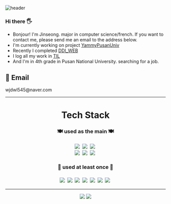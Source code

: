 ![header](https://capsule-render.vercel.app/api?type=wave&color=ffafcc&height=420&section=header&text=Welcome%20&fontSize=85&fontColor=caf0f8&desc=Jinseong's_gitHub!&descAlign=85&animation=fadeIn)

  <h3> Hi there 🖐</h3>
  <ul>
    <li>Bonjour! I'm Jinseong. major in computer science/french. If you want to contact me, please send me an email to the address below.</li>
    <li>I'm currently working on project <a href="https://github.com/fkthfvk112/YammyPusanUniv">YammyPusanUniv</a></li>
    <li> Recently I completed <a href="https://github.com/fkthfvk112/DDI_WEB">DDI_WEB</a></li>
    <li>I log all my work in <a href="https://github.com/fkthfvk112/TIL">TIL</a></li>
    <li>And I'm in 4th grade in Pusan National University. searching for a job.</li>
  </ul>
  <div>
    <h2> 📧 Email</h2>
     <p>wjdwl545@naver.com</p>
  </div>
<hr>
  <div align="center">
    <div>
      <h1>Tech Stack</h1>
      <h3> 🍽 used as the main 🍽<h3>
      <img src="https://img.shields.io/badge/JavaScript-F7DF1E?style=flat&logo=JavaScript&logoColor=white"/></a>&nbsp
      <img src="https://img.shields.io/badge/CSS3-1572B6?style=flat&logo=CSS3&logoColor=white"/></a>&nbsp
      <img src="https://img.shields.io/badge/HTML5-E34F26?style=flat&logo=HTML5&logoColor=white"/></a>&nbsp
      </br>
      <img src="https://img.shields.io/badge/Node.js-339933?style=flat&logo=Node.js&logoColor=white"/></a>&nbsp
      <img src="https://img.shields.io/badge/MongoDB-47A248?style=flat&logo=MongoDB&logoColor=white"/></a>&nbsp
      <img src="https://img.shields.io/badge/React-61DAFB?style=flat&logo=React&logoColor=white"/></a>&nbsp
    </div>
     <div>
       <h3> 🏫 used at least once 🏫<h3>
       <img src="https://img.shields.io/badge/C-A8B9CC?style=flat&logo=C&logoColor=white"/></a>&nbsp
       <img src="https://img.shields.io/badge/C++-00599C?style=flat&logo=C++&logoColor=white"/></a>&nbsp
       <img src="https://img.shields.io/badge/Python-3776AB?style=flat&logo=Python&logoColor=white"/></a>&nbsp
       <img src="https://img.shields.io/badge/TensorFlow-FF6F00?style=flat&logo=TensorFlow&logoColor=white"/></a>&nbsp
       <img src="https://img.shields.io/badge/MySQL-4479A1?style=flat&logo=MySQL&logoColor=white"/></a>&nbsp
       <img src="https://img.shields.io/badge/Android Studio-3DDC84?style=flat&logo=Android Studio&logoColor=white"/></a>&nbsp
       <img src="https://img.shields.io/badge/Kotlin-7F52FF?style=flat&logo=Kotlin&logoColor=white"/></a>&nbsp
     </div>
     <hr>
     <img src ="https://github-readme-stats-git-masterrstaa-rickstaa.vercel.app/api?username=fkthfvk112&&show_icons=true&theme=dark"></src>
     <img src= "https://github-readme-stats.vercel.app/api/top-langs/?username=fkthfvk112&layout=compact&theme=dark"> </src>
  </div>

